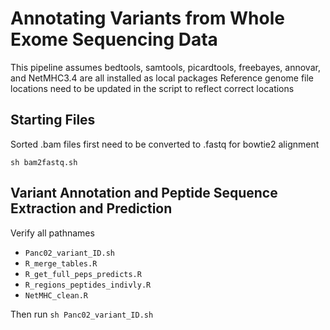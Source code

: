 # Annotating Variants from Whole Exome Sequencing Data

This pipeline assumes bedtools, samtools, picardtools, freebayes, annovar, and NetMHC3.4 are all installed as local packages
Reference genome file locations need to be updated in the script to reflect correct locations

## Starting Files

Sorted .bam files first need to be converted to .fastq for bowtie2 alignment

`sh bam2fastq.sh`

## Variant Annotation and Peptide Sequence Extraction and Prediction

Verify all pathnames

* `Panc02_variant_ID.sh`
* `R_merge_tables.R`
* `R_get_full_peps_predicts.R`
* `R_regions_peptides_indivly.R`
* `NetMHC_clean.R`


Then run
`sh Panc02_variant_ID.sh`
